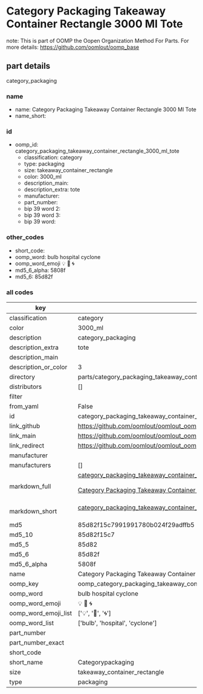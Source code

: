 # Category Packaging Takeaway Container Rectangle 3000 Ml Tote  

note: This is part of OOMP the Oopen Organization Method For Parts. For more details: https://github.com/oomlout/oomp_base

##  part details
  



category_packaging



### name
* name: Category Packaging Takeaway Container Rectangle 3000 Ml Tote
* name_short: 
### id
* oomp_id: category_packaging_takeaway_container_rectangle_3000_ml_tote
  * classification: category
  * type: packaging
  * size: takeaway_container_rectangle
  * color: 3000_ml
  * description_main: 
  * description_extra: tote
  * manufacturer: 
  * part_number: 
  * bip 39 word 2: 
  * bip 39 word 3: 
  * bip 39 word: 

### other_codes
* short_code: 
* oomp_word: bulb hospital cyclone
* oomp_word_emoji :bulb: :hospital: :cyclone:
* md5_6_alpha: 5808f
* md5_6: 85d82f









### all codes 
| key | value |  
| --- | --- |  
| classification | category |  
| color | 3000_ml |  
| description | category_packaging |  
| description_extra | tote |  
| description_main |  |  
| description_or_color | 3  |  
| directory | parts/category_packaging_takeaway_container_rectangle_3000_ml_tote |  
| distributors | [] |  
| filter |  |  
| from_yaml | False |  
| id | category_packaging_takeaway_container_rectangle_3000_ml_tote |  
| link_github | https://github.com/oomlout/oomlout_oomp_version_1_messy/tree/main/parts/category_packaging_takeaway_container_rectangle_3000_ml_tote |  
| link_main | https://github.com/oomlout/oomlout_oomp_version_1_messy/tree/main/parts/category_packaging_takeaway_container_rectangle_3000_ml_tote |  
| link_redirect | https://github.com/oomlout/oomlout_oomp_version_1_messy/tree/main/parts/category_packaging_takeaway_container_rectangle_3000_ml_tote |  
| manufacturer |  |  
| manufacturers | [] |  
| markdown_full | [category_packaging_takeaway_container_rectangle_3000_ml_tote](none)<br>[](none)<br>[Category Packaging Takeaway Container Rectangle 3000 Ml Tote](none)<br><br> |  
| markdown_short | [category_packaging_takeaway_container_rectangle_3000_ml_tote](none)<br><br> |  
| md5 | 85d82f15c7991991780b024f29adffb5 |  
| md5_10 | 85d82f15c7 |  
| md5_5 | 85d82 |  
| md5_6 | 85d82f |  
| md5_6_alpha | 5808f |  
| name | Category Packaging Takeaway Container Rectangle 3000 Ml Tote |  
| oomp_key | oomp_category_packaging_takeaway_container_rectangle_3000_ml_tote |  
| oomp_word | bulb hospital cyclone |  
| oomp_word_emoji | :bulb: :hospital: :cyclone: |  
| oomp_word_emoji_list | [':bulb:', ':hospital:', ':cyclone:'] |  
| oomp_word_list | ['bulb', 'hospital', 'cyclone'] |  
| part_number |  |  
| part_number_exact |  |  
| short_code |  |  
| short_name | Categorypackaging |  
| size | takeaway_container_rectangle |  
| type | packaging |  
